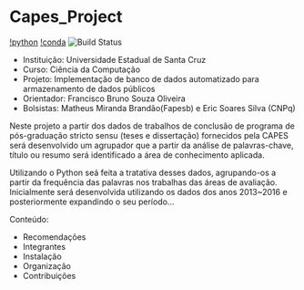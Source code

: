 # Capes_Project
[!python](https://img.shields.io/pypi/pyversions/Conda)
[!conda](https://img.shields.io/conda/v/conda-forge/python)
![Build Status](https://travis-ci.org/joemccann/dillinger.svg?branch=master)

- Instituição: Universidade Estadual de Santa Cruz
- Curso: Ciência da Computação
- Projeto: Implementação de banco de dados automatizado para armazenamento de dados públicos
- Orientador: Francisco Bruno Souza Oliveira
- Bolsistas: Matheus Miranda Brandão(Fapesb) e Eric Soares Silva (CNPq)

Neste projeto a partir dos dados de trabalhos de conclusão de programa de pós-graduação stricto sensu (teses e dissertação) fornecidos pela CAPES será desenvolvido um agrupador que a partir da análise de palavras-chave, título ou resumo será identificado a área de conhecimento aplicada.

Utilizando o Python seá feita a tratativa desses dados, agrupando-os a partir da frequência das palavras nos trabalhas das áreas de avaliação. Inicialmente será desenvolvida utilizando os dados dos anos 2013~2016 e posteriormente expandindo o seu período...

Conteúdo:
- Recomendações
- Integrantes
- Instalação
- Organização
- Contribuições